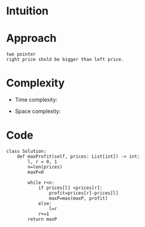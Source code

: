 # Intuition
<!-- Describe your first thoughts on how to solve this problem. -->

# Approach
<!-- Describe your approach to solving the problem. -->
    two pointer
    right price shold be bigger than left price.
# Complexity
- Time complexity:
<!-- Add your time complexity here, e.g. $$O(n)$$ -->

- Space complexity:
<!-- Add your space complexity here, e.g. $$O(n)$$ -->

# Code
```
class Solution:
    def maxProfit(self, prices: List[int]) -> int:
        l, r = 0, 1
        n=len(prices)
        maxP=0

        while r<n:
            if prices[l] <prices[r]:
                profit=prices[r]-prices[l]
                maxP=max(maxP, profit)
            else:
                l=r
            r+=1
        return maxP
```
